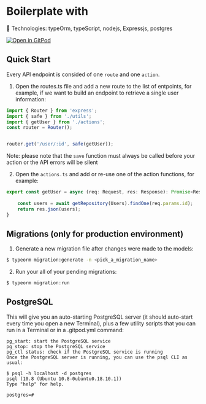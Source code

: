 # Boilerplate with 

🍬 Technologies: typeOrm, typeScript, nodejs, Expressjs, postgres

[![Open in GitPod](https://gitpod.io/button/open-in-gitpod.svg)](https://github.com/4GeeksAcademy/expressjs-rest-hello)


## Quick Start

Every API endpoint is consided of one `route` and one `action`.

1. Open the routes.ts file and add a new route to the list of entpoints, for example, if we want to build an endpoint to retrieve a single user information:

```js
import { Router } from 'express';
import { safe } from './utils';
import { getUser } from './actions';
const router = Router();


router.get('/user/:id', safe(getUser));
```

Note: please note that the `save` function must always be called before your action or the API errors will be silent

2. Open the `actions.ts` and add or re-use one of the action functions, for example:

```js
export const getUser = async (req: Request, res: Response): Promise<Response> =>{
	
	const users = await getRepository(Users).findOne(req.params.id);
	return res.json(users);
}
```


## Migrations (only for production environment)

1. Generate a new migration file after changes were made to the models:

```bash
$ typeorm migration:generate -n <pick_a_migration_name>
```

2. Run your all of your pending migrations:

```bash
$ typeorm migration:run
```



## PostgreSQL


This will give you an auto-starting PostgreSQL server (it should auto-start every time you open a new Terminal), plus a few utility scripts that you can run in a Terminal or in a .gitpod.yml command:

```
pg_start: start the PostgreSQL service
pg_stop: stop the PostgreSQL service
pg_ctl status: check if the PostgreSQL service is running
Once the PostgreSQL server is running, you can use the psql CLI as usual:

$ psql -h localhost -d postgres
psql (10.8 (Ubuntu 10.8-0ubuntu0.18.10.1))
Type "help" for help.

postgres=#
```

